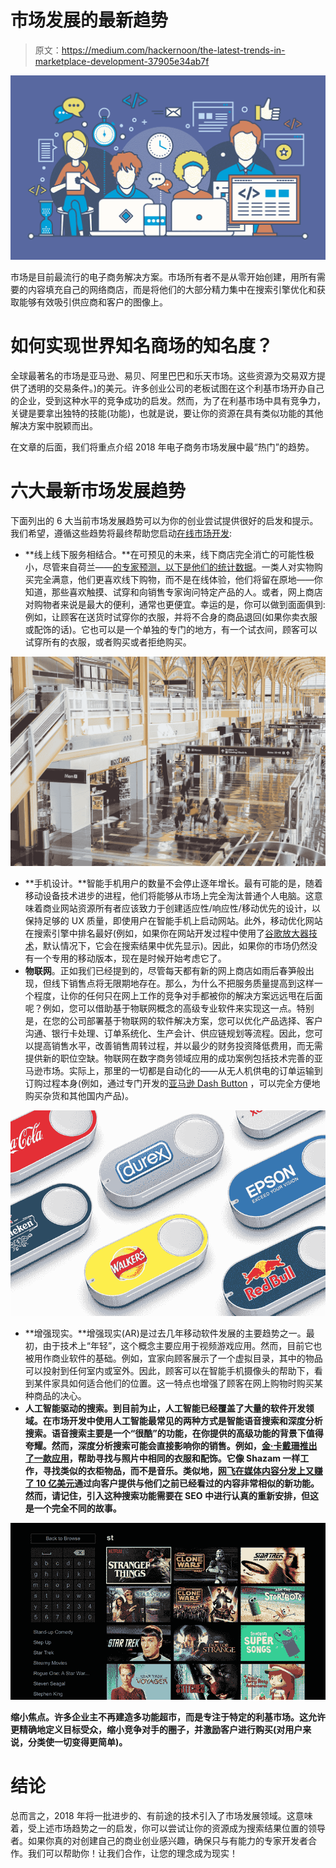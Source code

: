 # 市场发展的最新趋势

> 原文：<https://medium.com/hackernoon/the-latest-trends-in-marketplace-development-37905e34ab7f>

![](img/9c062484d5e804af95ceb76f3efe0ce9.png)

市场是目前最流行的电子商务解决方案。市场所有者不是从零开始创建，用所有需要的内容填充自己的网络商店，而是将他们的大部分精力集中在搜索引擎优化和获取能够有效吸引供应商和客户的图像上。

# 如何实现世界知名商场的知名度？

全球最著名的市场是亚马逊、易贝、阿里巴巴和乐天市场。这些资源为交易双方提供了透明的交易条件。)的美元。许多创业公司的老板试图在这个利基市场开办自己的企业，受到这种水平的竞争成功的启发。然而，为了在利基市场中具有竞争力，关键是要拿出独特的技能(功能)，也就是说，要让你的资源在具有类似功能的其他解决方案中脱颖而出。

在文章的后面，我们将重点介绍 2018 年电子商务市场发展中最“热门”的趋势。

# 六大最新市场发展趋势

下面列出的 6 大当前市场发展趋势可以为你的创业尝试提供很好的启发和提示。我们希望，遵循这些趋势将最终帮助您启动[在线市场开发](https://sloboda-studio.com/blog/how-much-does-it-cost-to-build-an-online-marketplace/):

*   **线上线下服务相结合。**在可预见的未来，线下商店完全消亡的可能性极小，尽管来自荷兰——[的专家预测，以下是他们的统计数据](https://www.strategyand.pwc.com/media/file/Strategyand_Footprint-2020.pdf)。一类人对实物购买完全满意，他们更喜欢线下购物，而不是在线体验，他们将留在原地——你知道，那些喜欢触摸、试穿和向销售专家询问特定产品的人。或者，网上商店对购物者来说是最大的便利，通常也更便宜。幸运的是，你可以做到面面俱到:例如，让顾客在送货时试穿你的衣服，并将不合身的商品退回(如果你卖衣服或配饰的话)。它也可以是一个单独的专门的地方，有一个试衣间，顾客可以试穿所有的衣服，或者购买或者拒绝购买。

![](img/393d4043ab1fc382743e32c143bc3b6a.png)

*   **手机设计。**智能手机用户的数量不会停止逐年增长。最有可能的是，随着移动设备技术进步的进程，他们将能够从市场上完全淘汰普通个人电脑。这意味着商业网站资源所有者应该致力于创建适应性/响应性/移动优先的设计，以保持足够的 UX 质量，即使用户在智能手机上启动网站。此外，移动优化网站在搜索引擎中排名最好(例如，如果你在网站开发过程中使用了[谷歌放大器技术](https://www.ampproject.org/)，默认情况下，它会在搜索结果中优先显示)。因此，如果你的市场仍然没有一个专用的移动版本，现在是时候开始考虑它了。
*   **物联网**。正如我们已经提到的，尽管每天都有新的网上商店如雨后春笋般出现，但线下销售点将无限期地存在。那么，为什么不把服务质量提高到这样一个程度，让你的任何只在网上工作的竞争对手都被你的解决方案远远甩在后面呢？例如，您可以借助基于物联网概念的高级专业软件来实现这一点。特别是，在您的公司部署基于物联网的软件解决方案，您可以优化产品选择、客户沟通、银行卡处理、订单系统化、生产会计、供应链规划等流程。因此，您可以提高销售水平，改善销售周转过程，并以最少的财务投资降低费用，而无需提供新的职位空缺。物联网在数字商务领域应用的成功案例包括技术完善的亚马逊市场。实际上，那里的一切都是自动化的——从无人机供电的订单运输到订购过程本身(例如，通过专门开发的[亚马逊 Dash Button](https://www.amazon.com/Dash-Buttons/b?ie=UTF8&node=10667898011) ，可以完全方便地购买杂货和其他国内产品)。

![](img/cf19ac66aca745ce4ccde7be8ac58c3b.png)

*   **增强现实。**增强现实(AR)是过去几年移动软件发展的主要趋势之一。最初，由于技术上“年轻”，这个概念主要应用于视频游戏应用。然而，目前它也被用作商业软件的基础。例如，宜家向顾客展示了一个虚拟目录，其中的物品可以投射到任何室内或室外。因此，顾客可以在智能手机摄像头的帮助下，看到某件家具如何适合他们的位置。这一特点也增强了顾客在网上购物时购买某种商品的决心。
*   **人工智能驱动的搜索。到目前为止，人工智能已经覆盖了大量的软件开发领域。在市场开发中使用人工智能最常见的两种方式是智能语音搜索和深度分析搜索。语音搜索主要是一个“很酷”的功能，在你提供的高级功能的背景下值得夸耀。然而，深度分析搜索可能会直接影响你的销售。例如，[金·卡戴珊推出了一款应用](https://screenshopit.com/)，帮助寻找与照片中相同的衣服和配饰。它像 Shazam 一样工作，寻找类似的衣柜物品，而不是音乐。类似地，[网飞在媒体内容分发上又赚了 10 亿美元](https://www.forbes.com/sites/louiscolumbus/2017/07/09/mckinseys-state-of-machine-learning-and-ai-2017/#3e648cf175b6)通过向客户提供与他们之前已经看过的内容非常相似的新功能。然而，请记住，引入这种搜索功能需要在 SEO 中进行认真的重新安排，但这是一个完全不同的故事。**

![](img/b671c16172be6c6265b6ed8b8d2612b5.png)

**缩小焦点。许多企业主不再建造多功能超市，而是专注于特定的利基市场。这允许更精确地定义目标受众，缩小竞争对手的圈子，并激励客户进行购买(对用户来说，分类使一切变得更简单)。**

# 结论

总而言之，2018 年将一批进步的、有前途的技术引入了市场发展领域。这意味着，受上述市场趋势之一的启发，你可以尝试让你的资源成为搜索结果位置的领导者。如果你真的对创建自己的商业创业感兴趣，确保只与有能力的专家开发者合作。我们可以帮助你！让我们合作，让您的理念成为现实！